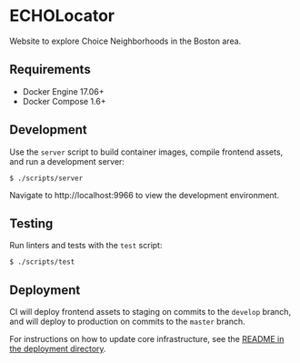 # ECHOLocator

Website to explore Choice Neighborhoods in the Boston area.

## Requirements

* Docker Engine 17.06+
* Docker Compose 1.6+

## Development

Use the `server` script to build container images, compile frontend assets,
and run a development server:

```
$ ./scripts/server
```

Navigate to http://localhost:9966 to view the development environment.

## Testing

Run linters and tests with the `test` script:

```
$ ./scripts/test
```

## Deployment

CI will deploy frontend assets to staging on commits to the `develop` branch,
and will deploy to production on commits to the `master` branch.

For instructions on how to update core infrastructure, see the [README in the
deployment directory](./deployment/README.md).
